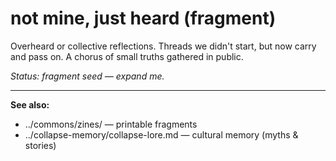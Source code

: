 # not mine, just heard (fragment)

Overheard or collective reflections. Threads we didn't start, but now carry and pass on. 
A chorus of small truths gathered in public.

_Status: fragment seed — expand me._

---
**See also:**  
- ../commons/zines/ — printable fragments  
- ../collapse-memory/collapse-lore.md — cultural memory (myths & stories)